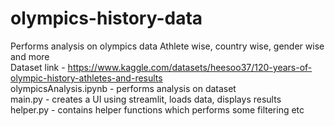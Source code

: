 # olympics-history-data
Performs analysis on olympics data Athlete wise, country wise, gender wise and more</br>
Dataset link - https://www.kaggle.com/datasets/heesoo37/120-years-of-olympic-history-athletes-and-results</br>
olympicsAnalysis.ipynb - performs analysis on dataset</br>
main.py - creates a UI using streamlit, loads data, displays results</br>
helper.py - contains helper functions which performs some filtering etc</br>
